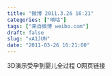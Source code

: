```yaml
---
title: "微博 2011.3.26 16:21"
categories: ["嘀咕"]
tags: ["来自微博 weibo.com"]
draft: false
slug: "xA1JUN"
date: "2011-03-26 16:21:00"
---
```


<p>3D演示受孕到婴儿全过程 O网页链接 ​​​​</p>
